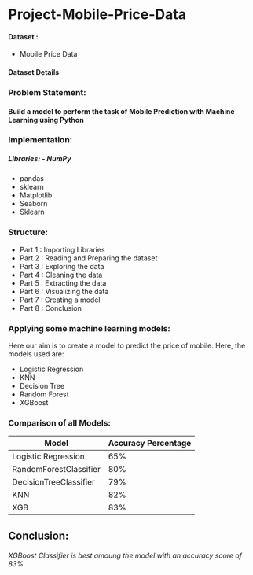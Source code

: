 # Project-Mobile-Price-Data

#### Dataset :
- Mobile Price Data

#### Dataset Details

### Problem Statement:

####   Build a model to  perform the task of Mobile Prediction with Machine Learning using Python
### Implementation:
##### Libraries: - NumPy
- pandas 
- sklearn
- Matplotlib 
- Seaborn
- Sklearn
###  Structure:
- Part 1 : Importing Libraries
- Part 2 : Reading and Preparing the dataset
- Part 3 : Exploring the data
- Part 4 : Cleaning the data
- Part 5 : Extracting the data
- Part 6 : Visualizing the data
- Part 7 : Creating a model
- Part 8 : Conclusion

### Applying some machine learning models:
 Here our aim is to create a model to predict the price of mobile. Here, the models used are:

- Logistic Regression
- KNN
- Decision Tree
- Random Forest
- XGBoost




### Comparison of all Models:

| Model | Accuracy Percentage | 
| --- | --- |
| Logistic Regression | 65% |
| RandomForestClassifier | 80% |
| DecisionTreeClassifier | 79% |
| KNN | 82% |
| XGB | 83% |

## Conclusion:


###### XGBoost Classifier is best amoung the model with an accuracy score of 83%

